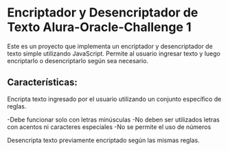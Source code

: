 <h1>Encriptador y Desencriptador de Texto Alura-Oracle-Challenge 1</h1>

Este es un proyecto que implementa un encriptador y desencriptador de texto simple utilizando JavaScript. Permite al usuario ingresar texto y luego encriptarlo o desencriptarlo según sea necesario.

<h2>Características:</h2>
Encripta texto ingresado por el usuario utilizando un conjunto específico de reglas.

-Debe funcionar solo con letras minúsculas
-No deben ser utilizados letras con acentos ni caracteres especiales
-No se permite el uso de números

Desencripta texto previamente encriptado según las mismas reglas.
